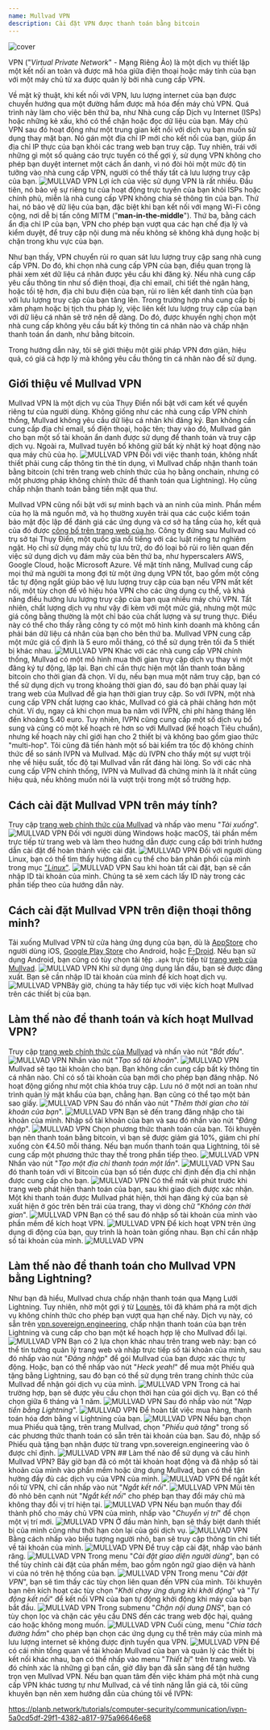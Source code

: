 ```yaml
---
name: Mullvad VPN
description: Cài đặt VPN được thanh toán bằng bitcoin
---
```

![cover](assets/cover.webp)

VPN ("*Virtual Private Network*" - Mạng Riêng Ảo) là một dịch vụ thiết lập một kết nối an toàn và được mã hóa giữa điện thoại hoặc máy tính của bạn với một máy chủ từ xa được quản lý bởi nhà cung cấp VPN.

Về mặt kỹ thuật, khi kết nối với VPN, lưu lượng internet của bạn được chuyển hướng qua một đường hầm được mã hóa đến máy chủ VPN. Quá trình này làm cho việc bên thứ ba, như Nhà cung cấp Dịch vụ Internet (ISPs) hoặc những kẻ xấu, khó có thể chặn hoặc đọc dữ liệu của bạn. Máy chủ VPN sau đó hoạt động như một trung gian kết nối với dịch vụ bạn muốn sử dụng thay mặt bạn. Nó gán một địa chỉ IP mới cho kết nối của bạn, giúp ẩn địa chỉ IP thực của bạn khỏi các trang web bạn truy cập. Tuy nhiên, trái với những gì một số quảng cáo trực tuyến có thể gợi ý, sử dụng VPN không cho phép bạn duyệt internet một cách ẩn danh, vì nó đòi hỏi một mức độ tin tưởng vào nhà cung cấp VPN, người có thể thấy tất cả lưu lượng truy cập của bạn.
![MULLVAD VPN](assets/fr/01.webp)
Lợi ích của việc sử dụng VPN là rất nhiều. Đầu tiên, nó bảo vệ sự riêng tư của hoạt động trực tuyến của bạn khỏi ISPs hoặc chính phủ, miễn là nhà cung cấp VPN không chia sẻ thông tin của bạn. Thứ hai, nó bảo vệ dữ liệu của bạn, đặc biệt khi bạn kết nối với mạng Wi-Fi công cộng, nơi dễ bị tấn công MITM ("**man-in-the-middle**"). Thứ ba, bằng cách ẩn địa chỉ IP của bạn, VPN cho phép bạn vượt qua các hạn chế địa lý và kiểm duyệt, để truy cập nội dung mà nếu không sẽ không khả dụng hoặc bị chặn trong khu vực của bạn.

Như bạn thấy, VPN chuyển rủi ro quan sát lưu lượng truy cập sang nhà cung cấp VPN. Do đó, khi chọn nhà cung cấp VPN của bạn, điều quan trọng là phải xem xét dữ liệu cá nhân được yêu cầu khi đăng ký. Nếu nhà cung cấp yêu cầu thông tin như số điện thoại, địa chỉ email, chi tiết thẻ ngân hàng, hoặc tồi tệ hơn, địa chỉ bưu điện của bạn, rủi ro liên kết danh tính của bạn với lưu lượng truy cập của bạn tăng lên. Trong trường hợp nhà cung cấp bị xâm phạm hoặc bị tịch thu pháp lý, việc liên kết lưu lượng truy cập của bạn với dữ liệu cá nhân sẽ trở nên dễ dàng. Do đó, được khuyến nghị chọn một nhà cung cấp không yêu cầu bất kỳ thông tin cá nhân nào và chấp nhận thanh toán ẩn danh, như bằng bitcoin.

Trong hướng dẫn này, tôi sẽ giới thiệu một giải pháp VPN đơn giản, hiệu quả, có giá cả hợp lý mà không yêu cầu thông tin cá nhân nào để sử dụng.

## Giới thiệu về Mullvad VPN
Mullvad VPN là một dịch vụ của Thụy Điển nổi bật với cam kết về quyền riêng tư của người dùng. Không giống như các nhà cung cấp VPN chính thống, Mullvad không yêu cầu dữ liệu cá nhân khi đăng ký. Bạn không cần cung cấp địa chỉ email, số điện thoại, hoặc tên; thay vào đó, Mullvad gán cho bạn một số tài khoản ẩn danh được sử dụng để thanh toán và truy cập dịch vụ. Ngoài ra, Mullvad tuyên bố không giữ bất kỳ nhật ký hoạt động nào qua máy chủ của họ.
![MULLVAD VPN](assets/notext/02.webp)
Đối với việc thanh toán, không nhất thiết phải cung cấp thông tin thẻ tín dụng, vì Mullvad chấp nhận thanh toán bằng bitcoin (chỉ trên trang web chính thức của họ bằng onchain, nhưng có một phương pháp không chính thức để thanh toán qua Lightning). Họ cũng chấp nhận thanh toán bằng tiền mặt qua thư.

Mullvad VPN cũng nổi bật với sự minh bạch và an ninh của mình. Phần mềm của họ là mã nguồn mở, và họ thường xuyên trải qua các cuộc kiểm toán bảo mật độc lập để đánh giá các ứng dụng và cơ sở hạ tầng của họ, kết quả của đó được [công bố trên trang web của họ](https://mullvad.net/fr/blog/tag/audits). Công ty đứng sau Mullvad có trụ sở tại Thụy Điển, một quốc gia nổi tiếng với các luật riêng tư nghiêm ngặt. Họ chỉ sử dụng máy chủ tự lưu trữ, do đó loại bỏ rủi ro liên quan đến việc sử dụng dịch vụ đám mây của bên thứ ba, như hyperscalers AWS, Google Cloud, hoặc Microsoft Azure.
Về mặt tính năng, Mullvad cung cấp mọi thứ mà người ta mong đợi từ một ứng dụng VPN tốt, bao gồm một công tắc tự động ngắt giúp bảo vệ lưu lượng truy cập của bạn nếu VPN mất kết nối, một tùy chọn để vô hiệu hóa VPN cho các ứng dụng cụ thể, và khả năng điều hướng lưu lượng truy cập của bạn qua nhiều máy chủ VPN.
Tất nhiên, chất lượng dịch vụ như vậy đi kèm với một mức giá, nhưng một mức giá công bằng thường là một chỉ báo của chất lượng và sự trung thực. Điều này có thể cho thấy rằng công ty có một mô hình kinh doanh mà không cần phải bán dữ liệu cá nhân của bạn cho bên thứ ba. Mullvad VPN cung cấp một mức giá cố định là 5 euro mỗi tháng, có thể sử dụng trên tối đa 5 thiết bị khác nhau.
![MULLVAD VPN](assets/notext/03.webp)
Khác với các nhà cung cấp VPN chính thống, Mullvad có một mô hình mua thời gian truy cập dịch vụ thay vì một đăng ký tự động, lặp lại. Bạn chỉ cần thực hiện một lần thanh toán bằng bitcoin cho thời gian đã chọn. Ví dụ, nếu bạn mua một năm truy cập, bạn có thể sử dụng dịch vụ trong khoảng thời gian đó, sau đó bạn phải quay lại trang web của Mullvad để gia hạn thời gian truy cập.
So với IVPN, một nhà cung cấp VPN chất lượng cao khác, Mullvad có giá cả phải chăng hơn một chút. Ví dụ, ngay cả khi chọn mua ba năm với IVPN, chi phí hàng tháng lên đến khoảng 5.40 euro. Tuy nhiên, IVPN cũng cung cấp một số dịch vụ bổ sung và cũng có một kế hoạch rẻ hơn so với Mullvad (kế hoạch Tiêu chuẩn), nhưng kế hoạch này chỉ giới hạn cho 2 thiết bị và không bao gồm giao thức "multi-hop".
Tôi cũng đã tiến hành một số bài kiểm tra tốc độ không chính thức để so sánh IVPN và Mullvad. Mặc dù IVPN cho thấy một sự vượt trội nhẹ về hiệu suất, tốc độ tại Mullvad vẫn rất đáng hài lòng. So với các nhà cung cấp VPN chính thống, IVPN và Mullvad đã chứng minh là ít nhất cũng hiệu quả, nếu không muốn nói là vượt trội trong một số trường hợp.

## Cách cài đặt Mullvad VPN trên máy tính?

Truy cập [trang web chính thức của Mullvad](https://mullvad.net/en/download/) và nhấp vào menu "*Tải xuống*".
![MULLVAD VPN](assets/notext/04.webp)
Đối với người dùng Windows hoặc macOS, tải phần mềm trực tiếp từ trang web và làm theo hướng dẫn được cung cấp bởi trình hướng dẫn cài đặt để hoàn thành việc cài đặt.
![MULLVAD VPN](assets/notext/05.webp)
Đối với người dùng Linux, bạn có thể tìm thấy hướng dẫn cụ thể cho bản phân phối của mình trong mục ["*Linux*"](https://mullvad.net/en/download/vpn/linux).
![MULLVAD VPN](assets/notext/06.webp)
Sau khi hoàn tất cài đặt, bạn sẽ cần nhập ID tài khoản của mình. Chúng ta sẽ xem cách lấy ID này trong các phần tiếp theo của hướng dẫn này.

## Cách cài đặt Mullvad VPN trên điện thoại thông minh?

Tải xuống Mullvad VPN từ cửa hàng ứng dụng của bạn, dù là [AppStore](https://apps.apple.com/us/app/mullvad-vpn/id1488466513) cho người dùng iOS, [Google Play Store](https://play.google.com/store/apps/details?id=net.mullvad.mullvadvpn) cho Android, hoặc [F-Droid](https://f-droid.org/packages/net.mullvad.mullvadvpn/). Nếu bạn sử dụng Android, bạn cũng có tùy chọn tải tệp `.apk` trực tiếp từ [trang web của Mullvad](https://mullvad.net/en/download/vpn/android).
![MULLVAD VPN](assets/notext/07.webp)
Khi sử dụng ứng dụng lần đầu, bạn sẽ được đăng xuất. Bạn sẽ cần nhập ID tài khoản của mình để kích hoạt dịch vụ.
![MULLVAD VPN](assets/notext/08.webp)Bây giờ, chúng ta hãy tiếp tục với việc kích hoạt Mullvad trên các thiết bị của bạn.

## Làm thế nào để thanh toán và kích hoạt Mullvad VPN?

Truy cập [trang web chính thức của Mullvad](https://mullvad.net/) và nhấn vào nút "*Bắt đầu*".
![MULLVAD VPN](assets/notext/09.webp)
Nhấn vào nút "*Tạo số tài khoản*".
![MULLVAD VPN](assets/notext/10.webp)Mullvad sẽ tạo tài khoản cho bạn. Bạn không cần cung cấp bất kỳ thông tin cá nhân nào. Chỉ có số tài khoản của bạn mới cho phép bạn đăng nhập. Nó hoạt động giống như một chìa khóa truy cập. Lưu nó ở một nơi an toàn như trình quản lý mật khẩu của bạn, chẳng hạn. Bạn cũng có thể tạo một bản sao giấy.
![MULLVAD VPN](assets/notext/11.webp)
Sau đó nhấn vào nút "*Thêm thời gian cho tài khoản của bạn*".
![MULLVAD VPN](assets/notext/12.webp)
Bạn sẽ đến trang đăng nhập cho tài khoản của mình. Nhập số tài khoản của bạn và sau đó nhấn vào nút "*Đăng nhập*".
![MULLVAD VPN](assets/notext/13.webp)
Chọn phương thức thanh toán của bạn. Tôi khuyên bạn nên thanh toán bằng bitcoin, vì bạn sẽ được giảm giá 10%, giảm chi phí xuống còn €4.50 mỗi tháng. Nếu bạn muốn thanh toán qua Lightning, tôi sẽ cung cấp một phương thức thay thế trong phần tiếp theo.
![MULLVAD VPN](assets/notext/14.webp)
Nhấn vào nút "*Tạo một địa chỉ thanh toán một lần*".
![MULLVAD VPN](assets/notext/15.webp)
Sau đó thanh toán với ví Bitcoin của bạn số tiền được chỉ định đến địa chỉ nhận được cung cấp cho bạn.
![MULLVAD VPN](assets/notext/16.webp)
Có thể mất vài phút trước khi trang web phát hiện thanh toán của bạn, sau khi giao dịch được xác nhận. Một khi thanh toán được Mullvad phát hiện, thời hạn đăng ký của bạn sẽ xuất hiện ở góc trên bên trái của trang, thay vì dòng chữ "*Không còn thời gian*".
![MULLVAD VPN](assets/notext/17.webp)
Bạn có thể sau đó nhập số tài khoản của mình vào phần mềm để kích hoạt VPN.
![MULLVAD VPN](assets/notext/18.webp)
Để kích hoạt VPN trên ứng dụng di động của bạn, quy trình là hoàn toàn giống nhau. Bạn chỉ cần nhập số tài khoản của mình.
![MULLVAD VPN](assets/notext/19.webp)
## Làm thế nào để thanh toán cho Mullvad VPN bằng Lightning?

Như bạn đã hiểu, Mullvad chưa chấp nhận thanh toán qua Mạng Lưới Lightning. Tuy nhiên, nhờ một gợi ý từ [Lounès](https://x.com/louneskmt), tôi đã khám phá ra một dịch vụ không chính thức cho phép bạn vượt qua hạn chế này. Dịch vụ này, có sẵn trên [vpn.sovereign.engineering](https://vpn.sovereign.engineering/), chấp nhận thanh toán của bạn trên Lightning và cung cấp cho bạn một kế hoạch hợp lệ cho Mullvad đổi lại.
![MULLVAD VPN](assets/notext/20.webp)
Bạn có 2 lựa chọn khác nhau trên trang web này: bạn có thể tin tưởng quản lý trang web và nhập trực tiếp số tài khoản của mình, sau đó nhấp vào nút "*Đăng nhập*" để gói Mullvad của bạn được xác thực tự động. Hoặc, bạn có thể nhấp vào nút "*Heck yeah!*" để mua một Phiếu quà tặng bằng Lightning, sau đó bạn có thể sử dụng trên trang chính thức của Mullvad để nhận gói dịch vụ của mình. ![MULLVAD VPN](assets/notext/21.webp) Trong cả hai trường hợp, bạn sẽ được yêu cầu chọn thời hạn của gói dịch vụ. Bạn có thể chọn giữa 6 tháng và 1 năm. ![MULLVAD VPN](assets/notext/22.webp) Sau đó nhấp vào nút "*Nạp tiền bằng Lightning*". ![MULLVAD VPN](assets/notext/23.webp) Để hoàn tất việc mua hàng, thanh toán hóa đơn bằng ví Lightning của bạn. ![MULLVAD VPN](assets/notext/24.webp) Nếu bạn chọn mua Phiếu quà tặng, trên trang Mullvad, chọn "*Phiếu quà tặng*" trong số các phương thức thanh toán có sẵn trên tài khoản của bạn. Sau đó, nhập số Phiếu quà tặng bạn nhận được từ trang vpn.sovereign.engineering vào ô được chỉ định. ![MULLVAD VPN](assets/notext/25.webp) ## Làm thế nào để sử dụng và cấu hình Mullvad VPN?
Bây giờ bạn đã có một tài khoản hoạt động và đã nhập số tài khoản của mình vào phần mềm hoặc ứng dụng Mullvad, bạn có thể tận hưởng đầy đủ các dịch vụ của VPN của mình. ![MULLVAD VPN](assets/notext/26.webp) Để ngắt kết nối từ VPN, chỉ cần nhấp vào nút "*Ngắt kết nối*". ![MULLVAD VPN](assets/notext/27.webp) Mũi tên đỏ nhỏ bên cạnh nút "*Ngắt kết nối*" cho phép bạn thay đổi máy chủ mà không thay đổi vị trí hiện tại. ![MULLVAD VPN](assets/notext/28.webp) Nếu bạn muốn thay đổi thành phố cho máy chủ VPN của mình, nhấp vào "*Chuyển vị trí*" để chọn một vị trí mới. ![MULLVAD VPN](assets/notext/29.webp) Ở đầu màn hình, bạn sẽ thấy biệt danh thiết bị của mình cũng như thời hạn còn lại của gói dịch vụ. ![MULLVAD VPN](assets/notext/30.webp) Bằng cách nhấp vào biểu tượng người nhỏ, bạn sẽ truy cập thông tin chi tiết về tài khoản của mình. ![MULLVAD VPN](assets/notext/31.webp) Để truy cập cài đặt, nhấp vào bánh răng. ![MULLVAD VPN](assets/notext/32.webp) Trong menu "*Cài đặt giao diện người dùng*", bạn có thể tùy chỉnh cài đặt của phần mềm, bao gồm ngôn ngữ giao diện và hành vi của nó trên hệ thống của bạn. ![MULLVAD VPN](assets/notext/33.webp) Trong menu "*Cài đặt VPN*", bạn sẽ tìm thấy các tùy chọn liên quan đến VPN của mình. Tôi khuyên bạn nên kích hoạt các tùy chọn "*Khởi chạy ứng dụng khi khởi động*" và "*Tự động kết nối*" để kết nối VPN của bạn tự động khởi động khi máy của bạn bắt đầu.
![MULLVAD VPN](assets/notext/34.webp) Trong submenu "*Chặn nội dung DNS*", bạn có tùy chọn lọc và chặn các yêu cầu DNS đến các trang web độc hại, quảng cáo hoặc không mong muốn.
![MULLVAD VPN](assets/notext/35.webp)
Cuối cùng, menu "*Chia tách đường hầm*" cho phép bạn chọn các ứng dụng cụ thể trên máy của mình mà lưu lượng internet sẽ không được định tuyến qua VPN.
![MULLVAD VPN](assets/notext/36.webp)
Để có cái nhìn tổng quan về tài khoản Mullvad của bạn và quản lý các thiết bị kết nối khác nhau, bạn có thể nhấp vào menu "*Thiết bị*" trên trang web.
Và đó chính xác là những gì bạn cần, giờ đây bạn đã sẵn sàng để tận hưởng trọn vẹn Mullvad VPN. Nếu bạn quan tâm đến việc khám phá một nhà cung cấp VPN khác tương tự như Mullvad, cả về tính năng lẫn giá cả, tôi cũng khuyên bạn nên xem hướng dẫn của chúng tôi về IVPN:

https://planb.network/tutorials/computer-security/communication/ivpn-5a0cd5df-29f1-4382-a817-975a96646e68
